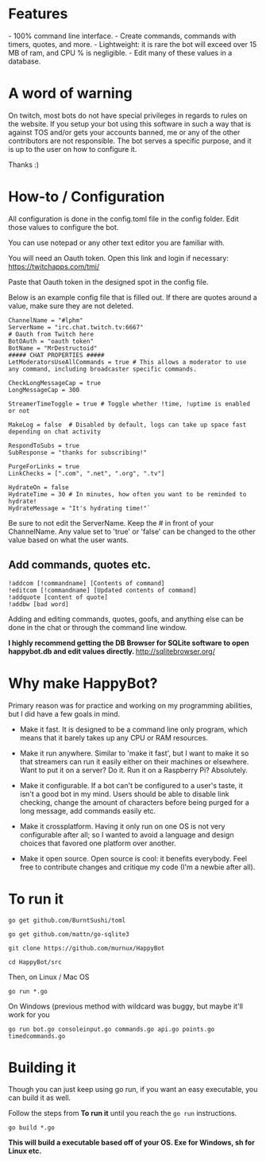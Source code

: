 <h1> Features </h1>
- 100% command line interface.
- Create commands, commands with timers, quotes, and more.
- Lightweight: it is rare the bot will exceed over 15 MB of ram, and CPU % is negligible.
- Edit many of these values in a database.

<h1> A word of warning </h1>
On twitch, most bots do not have special privileges in regards to rules on the website. If you setup your bot using this software in such a way that is against TOS and/or gets your accounts banned, me or any of the other contributors are not responsible. The bot serves a specific purpose, and it is up to the user on how to configure it. 

Thanks :)

<h1> How-to / Configuration </h1>

All configuration is done in the config.toml file in the config folder. Edit those values to configure the bot. 

You can use notepad or any other text editor you are familiar with.

You will need an Oauth token. Open this link and login if necessary: https://twitchapps.com/tmi/

Paste that Oauth token in the designed spot in the config file.

Below is an example config file that is filled out. If there are quotes around a value, make sure they are not deleted.

    ChannelName = "#lphm"
    ServerName = "irc.chat.twitch.tv:6667"
    # Oauth from Twitch here
    BotOAuth = "oauth token"
    BotName = "MrDestructoid"
    ##### CHAT PROPERTIES #####
    LetModeratorsUseAllCommands = true # This allows a moderator to use any command, including broadcaster specific commands.

    CheckLongMessageCap = true
    LongMessageCap = 300

    StreamerTimeToggle = true # Toggle whether !time, !uptime is enabled or not

    MakeLog = false  # Disabled by default, logs can take up space fast depending on chat activity

    RespondToSubs = true
    SubResponse = "thanks for subscribing!"

    PurgeForLinks = true
    LinkChecks = [".com", ".net", ".org", ".tv"]

    HydrateOn = false
    HydrateTime = 30 # In minutes, how often you want to be reminded to hydrate!
    HydrateMessage = "It's hydrating time!"`

Be sure to not edit the ServerName. Keep the # in front of your ChannelName. Any value set to 'true' or 'false' can be changed to the other value based on what the user wants.

<h2> Add commands, quotes etc. </h2>

    !addcom [!commandname] [Contents of command]
    !editcom [!commandname] [Updated contents of command]
    !addquote [content of quote]
    !addbw [bad word]


Adding and editing commands, quotes, goofs, and anything else can be done in the chat or through the command line window.

<b> I highly recommend getting the DB Browser for SQLite software to open happybot.db and edit values directly. </b>
http://sqlitebrowser.org/


<h1> Why make HappyBot? </h1>

 
Primary reason was for practice and working on my programming abilities, but I did have a few goals in mind.

- Make it fast. It is designed to be a command line only program, which means that it barely takes up any CPU or RAM resources.

- Make it run anywhere. Similar to 'make it fast', but I want to make it so that streamers can run it easily either on their machines or elsewhere. Want to put it on a server? Do it. Run it on a Raspberry Pi? Absolutely. 

- Make it configurable. If a bot can't be configured to a user's taste, it isn't a good bot in my mind. Users should be able to disable link checking, change the amount of characters before being purged for a long message, add commands easily etc.

- Make it crossplatform. Having it only run on one OS is not very configurable after all; so I wanted to avoid a language and design choices that favored one platform over another. 

- Make it open source. Open source is cool: it benefits everybody. Feel free to contribute changes and critique my code (I'm a newbie after all). 


<h1> To run it </h1>

`go get github.com/BurntSushi/toml`
 
`go get github.com/mattn/go-sqlite3`

`git clone https://github.com/murnux/HappyBot`

`cd HappyBot/src`

Then, on Linux / Mac OS

`go run *.go`

On Windows (previous method with wildcard was buggy, but maybe it'll work for you

`go run bot.go consoleinput.go commands.go api.go points.go timedcommands.go`

<h1> Building it </h1>

Though you can just keep using go run, if you want an easy executable, you can build it as well.

Follow the steps from <b>To run it</b> until you reach the `go run` instructions.

`go build *.go`

<b> This will build a executable based off of your OS. Exe for Windows, sh for Linux etc.
